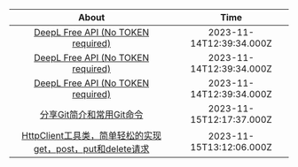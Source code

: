 | About                                                                                     | Time                                                                             |
|:---------------------------------------------------------------------------------------------------------------------:|:--------------------------------------------------------------------------------:|
| [DeepL Free API (No TOKEN required)](https://github.com/OwO-Network/DeepLX)                                           | 2023-11-14T12:39:34.000Z                                                         |
| [DeepL Free API (No TOKEN required)](https://github.com/OwO-Network/DeepLX)                                           | 2023-11-14T12:39:34.000Z                                                         |
| [DeepL Free API (No TOKEN required)](https://github.com/OwO-Network/DeepLX)                                           | 2023-11-14T12:39:34.000Z                                                         |
| [分享Git简介和常用Git命令](https://github.com/JourWon/git) | 2023-11-15T12:17:37.000Z |
| [HttpClient工具类，简单轻松的实现get，post，put和delete请求](https://github.com/JourWon/httpclientutil) | 2023-11-15T13:12:06.000Z |
